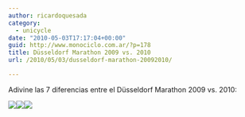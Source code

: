 ```yaml
---
author: ricardoquesada
category:
  - unicycle
date: "2010-05-03T17:17:04+00:00"
guid: http://www.monociclo.com.ar/?p=178
title: Düsseldorf Marathon 2009 vs. 2010
url: /2010/05/03/dusseldorf-marathon-20092010/

---
```

Adivine las 7 diferencias entre el Düsseldorf Marathon 2009 vs. 2010:

[![](http://lh5.ggpht.com/_7Tp7oCOlWFE/S97LSny4EoI/AAAAAAAAavA/yZwUtJRq120/s400/7diferencias1.jpg)](http://picasaweb.google.com/lh/photo/xQHzUvGQVcJorhvJZ8BYbafYwRgzAYAn4fRorFN3JfQ?feat=embedwebsite)[![](http://lh5.ggpht.com/_7Tp7oCOlWFE/S97LTQrhDTI/AAAAAAAAavI/D2UjWtNHz1g/s400/7diferencias2.jpg)](http://picasaweb.google.com/lh/photo/AmyoR5oJPlIif6S14GuNJafYwRgzAYAn4fRorFN3JfQ?feat=embedwebsite)[![](http://lh4.ggpht.com/_7Tp7oCOlWFE/S97LTyamkRI/AAAAAAAAavQ/GUtP1lxLquo/s400/7diferencias3.jpg)](http://picasaweb.google.com/lh/photo/SDBD9cVGRbE-FYyaMuos_KfYwRgzAYAn4fRorFN3JfQ?feat=embedwebsite)
